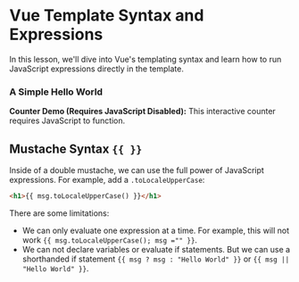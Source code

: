 # Vue Template Syntax and Expressions

In this lesson, we'll dive into Vue's templating syntax and learn how to run JavaScript expressions directly in the template.

<div class="vue-interactive-solution" data-solution-id="hello" data-vue-app-script="hello.js">
    <h3>A Simple Hello World</h3>
    <div class="solution-container" id="vue-app-hello">
        <noscript>
            <div class="solution-content noscript-solution p-3 bg-gray-50 border rounded-md">
                <p><strong>Counter Demo (Requires JavaScript Disabled):</strong> This interactive counter requires JavaScript to function.</p>
            </div>
        </noscript>
    </div>
</div>

## Mustache Syntax `{{ }}`

Inside of a double mustache, we can use the full power of JavaScript expressions. For example, add a `.toLocaleUpperCase`:

```html
<h1>{{ msg.toLocaleUpperCase() }}</h1>
```

There are some limitations:

- We can only evaluate one expression at a time. For example, this will not work `{{ msg.toLocaleUpperCase(); msg ="" }}`.
- We can not declare variables or evaluate if statements. But we can use a shorthanded if statement `{{ msg ? msg : "Hello World" }}` or `{{ msg || "Hello World" }}`.
